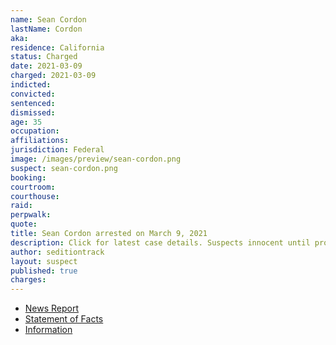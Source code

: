```yaml
---
name: Sean Cordon
lastName: Cordon
aka:
residence: California
status: Charged
date: 2021-03-09
charged: 2021-03-09
indicted:
convicted: 
sentenced: 
dismissed: 
age: 35
occupation:
affiliations:
jurisdiction: Federal
image: /images/preview/sean-cordon.png
suspect: sean-cordon.png
booking:
courtroom:
courthouse:
raid:
perpwalk:
quote:
title: Sean Cordon arrested on March 9, 2021
description: Click for latest case details. Suspects innocent until proven guilty.
author: seditiontrack
layout: suspect
published: true
charges:
---
```

- [News Report](https://news.yahoo.com/2-brothers-arrested-capitol-insurrection-200102712.html)
- [Statement of Facts](https://extremism.gwu.edu/sites/g/files/zaxdzs2191/f/Kevin%20Francisco%20Cordon%20and%20Sean%20Carlo%20Cordon%20Statement%20of%20Facts.pdf)
- [Information](https://www.justice.gov/usao-dc/case-multi-defendant/file/1383756/download)
